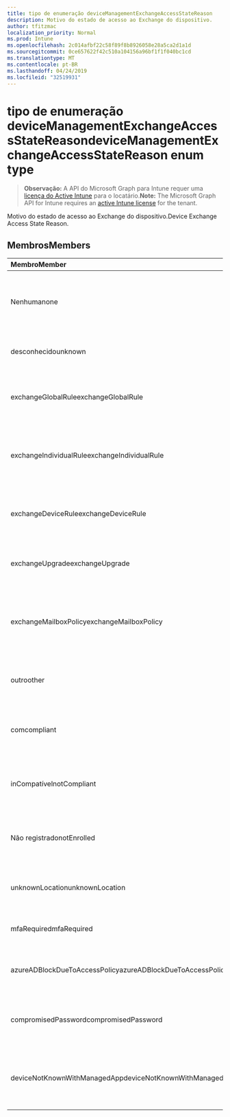 ```yaml
---
title: tipo de enumeração deviceManagementExchangeAccessStateReason
description: Motivo do estado de acesso ao Exchange do dispositivo.
author: tfitzmac
localization_priority: Normal
ms.prod: Intune
ms.openlocfilehash: 2c014afbf22c58f89f8b8926058e28a5ca2d1a1d
ms.sourcegitcommit: 0ce657622f42c510a104156a96bf1f1f040bc1cd
ms.translationtype: MT
ms.contentlocale: pt-BR
ms.lasthandoff: 04/24/2019
ms.locfileid: "32519931"
---
```

# <a name="devicemanagementexchangeaccessstatereason-enum-type"></a><span data-ttu-id="00aae-103">tipo de enumeração deviceManagementExchangeAccessStateReason</span><span class="sxs-lookup"><span data-stu-id="00aae-103">deviceManagementExchangeAccessStateReason enum type</span></span>

> <span data-ttu-id="00aae-104">**Observação:** A API do Microsoft Graph para Intune requer uma [licença do Active Intune](https://go.microsoft.com/fwlink/?linkid=839381) para o locatário.</span><span class="sxs-lookup"><span data-stu-id="00aae-104">**Note:** The Microsoft Graph API for Intune requires an [active Intune license](https://go.microsoft.com/fwlink/?linkid=839381) for the tenant.</span></span>

<span data-ttu-id="00aae-105">Motivo do estado de acesso ao Exchange do dispositivo.</span><span class="sxs-lookup"><span data-stu-id="00aae-105">Device Exchange Access State Reason.</span></span>

## <a name="members"></a><span data-ttu-id="00aae-106">Membros</span><span class="sxs-lookup"><span data-stu-id="00aae-106">Members</span></span>
|<span data-ttu-id="00aae-107">Membro</span><span class="sxs-lookup"><span data-stu-id="00aae-107">Member</span></span>|<span data-ttu-id="00aae-108">Valor</span><span class="sxs-lookup"><span data-stu-id="00aae-108">Value</span></span>|<span data-ttu-id="00aae-109">Descrição</span><span class="sxs-lookup"><span data-stu-id="00aae-109">Description</span></span>|
|:---|:---|:---|
|<span data-ttu-id="00aae-110">Nenhuma</span><span class="sxs-lookup"><span data-stu-id="00aae-110">none</span></span>|<span data-ttu-id="00aae-111">,0</span><span class="sxs-lookup"><span data-stu-id="00aae-111">0</span></span>|<span data-ttu-id="00aae-112">Nenhum motivo de estado de acesso descoberto do Exchange</span><span class="sxs-lookup"><span data-stu-id="00aae-112">No access state reason discovered from Exchange</span></span>|
|<span data-ttu-id="00aae-113">desconhecido</span><span class="sxs-lookup"><span data-stu-id="00aae-113">unknown</span></span>|<span data-ttu-id="00aae-114">1 </span><span class="sxs-lookup"><span data-stu-id="00aae-114">1</span></span>|<span data-ttu-id="00aae-115">Razão do estado de acesso desconhecido</span><span class="sxs-lookup"><span data-stu-id="00aae-115">Unknown access state reason</span></span>|
|<span data-ttu-id="00aae-116">exchangeGlobalRule</span><span class="sxs-lookup"><span data-stu-id="00aae-116">exchangeGlobalRule</span></span>|<span data-ttu-id="00aae-117">2 </span><span class="sxs-lookup"><span data-stu-id="00aae-117">2</span></span>|<span data-ttu-id="00aae-118">Estado de acesso determinado pela regra global do Exchange</span><span class="sxs-lookup"><span data-stu-id="00aae-118">Access state determined by Exchange Global rule</span></span>|
|<span data-ttu-id="00aae-119">exchangeIndividualRule</span><span class="sxs-lookup"><span data-stu-id="00aae-119">exchangeIndividualRule</span></span>|<span data-ttu-id="00aae-120">3 </span><span class="sxs-lookup"><span data-stu-id="00aae-120">3</span></span>|<span data-ttu-id="00aae-121">Estado de acesso determinado pela regra individual do Exchange</span><span class="sxs-lookup"><span data-stu-id="00aae-121">Access state determined by Exchange Individual rule</span></span>|
|<span data-ttu-id="00aae-122">exchangeDeviceRule</span><span class="sxs-lookup"><span data-stu-id="00aae-122">exchangeDeviceRule</span></span>|<span data-ttu-id="00aae-123">4 </span><span class="sxs-lookup"><span data-stu-id="00aae-123">4</span></span>|<span data-ttu-id="00aae-124">Estado de acesso determinado pela regra de dispositivo do Exchange</span><span class="sxs-lookup"><span data-stu-id="00aae-124">Access state determined by Exchange Device rule</span></span>|
|<span data-ttu-id="00aae-125">exchangeUpgrade</span><span class="sxs-lookup"><span data-stu-id="00aae-125">exchangeUpgrade</span></span>|<span data-ttu-id="00aae-126">5 </span><span class="sxs-lookup"><span data-stu-id="00aae-126">5</span></span>|<span data-ttu-id="00aae-127">Estado de acesso devido à atualização do Exchange</span><span class="sxs-lookup"><span data-stu-id="00aae-127">Access state due to Exchange upgrade</span></span>|
|<span data-ttu-id="00aae-128">exchangeMailboxPolicy</span><span class="sxs-lookup"><span data-stu-id="00aae-128">exchangeMailboxPolicy</span></span>|<span data-ttu-id="00aae-129">6 </span><span class="sxs-lookup"><span data-stu-id="00aae-129">6</span></span>|<span data-ttu-id="00aae-130">Estado de acesso determinado pela política de caixa de correio do Exchange</span><span class="sxs-lookup"><span data-stu-id="00aae-130">Access state determined by Exchange Mailbox Policy</span></span>|
|<span data-ttu-id="00aae-131">outro</span><span class="sxs-lookup"><span data-stu-id="00aae-131">other</span></span>|<span data-ttu-id="00aae-132">7 </span><span class="sxs-lookup"><span data-stu-id="00aae-132">7</span></span>|<span data-ttu-id="00aae-133">Estado de acesso determinado pelo Exchange</span><span class="sxs-lookup"><span data-stu-id="00aae-133">Access state determined by Exchange</span></span>|
|<span data-ttu-id="00aae-134">com</span><span class="sxs-lookup"><span data-stu-id="00aae-134">compliant</span></span>|<span data-ttu-id="00aae-135">8 </span><span class="sxs-lookup"><span data-stu-id="00aae-135">8</span></span>|<span data-ttu-id="00aae-136">Estado de acesso concedido por desafio de conformidade</span><span class="sxs-lookup"><span data-stu-id="00aae-136">Access state granted by compliance challenge</span></span>|
|<span data-ttu-id="00aae-137">inCompatível</span><span class="sxs-lookup"><span data-stu-id="00aae-137">notCompliant</span></span>|<span data-ttu-id="00aae-138">9 </span><span class="sxs-lookup"><span data-stu-id="00aae-138">9</span></span>|<span data-ttu-id="00aae-139">Estado de acesso revogado pelo desafio de conformidade</span><span class="sxs-lookup"><span data-stu-id="00aae-139">Access state revoked by compliance challenge</span></span>|
|<span data-ttu-id="00aae-140">Não registrado</span><span class="sxs-lookup"><span data-stu-id="00aae-140">notEnrolled</span></span>|<span data-ttu-id="00aae-141">10 </span><span class="sxs-lookup"><span data-stu-id="00aae-141">10</span></span>|<span data-ttu-id="00aae-142">Estado de acesso revogado pelo desafio de gerenciamento</span><span class="sxs-lookup"><span data-stu-id="00aae-142">Access state revoked by management challenge</span></span>|
|<span data-ttu-id="00aae-143">unknownLocation</span><span class="sxs-lookup"><span data-stu-id="00aae-143">unknownLocation</span></span>|<span data-ttu-id="00aae-144">12 </span><span class="sxs-lookup"><span data-stu-id="00aae-144">12</span></span>|<span data-ttu-id="00aae-145">Estado de acesso devido à localização desconhecida</span><span class="sxs-lookup"><span data-stu-id="00aae-145">Access state due to unknown location</span></span>|
|<span data-ttu-id="00aae-146">mfaRequired</span><span class="sxs-lookup"><span data-stu-id="00aae-146">mfaRequired</span></span>|<span data-ttu-id="00aae-147">13 </span><span class="sxs-lookup"><span data-stu-id="00aae-147">13</span></span>|<span data-ttu-id="00aae-148">Estado de acesso devido ao desafio da MFA</span><span class="sxs-lookup"><span data-stu-id="00aae-148">Access state due to MFA challenge</span></span>|
|<span data-ttu-id="00aae-149">azureADBlockDueToAccessPolicy</span><span class="sxs-lookup"><span data-stu-id="00aae-149">azureADBlockDueToAccessPolicy</span></span>|<span data-ttu-id="00aae-150">14 </span><span class="sxs-lookup"><span data-stu-id="00aae-150">14</span></span>|<span data-ttu-id="00aae-151">Estado de acesso revogado pela política de acesso AAD</span><span class="sxs-lookup"><span data-stu-id="00aae-151">Access State revoked by AAD Access Policy</span></span>|
|<span data-ttu-id="00aae-152">compromisedPassword</span><span class="sxs-lookup"><span data-stu-id="00aae-152">compromisedPassword</span></span>|<span data-ttu-id="00aae-153">15 </span><span class="sxs-lookup"><span data-stu-id="00aae-153">15</span></span>|<span data-ttu-id="00aae-154">Estado de acesso revogado por senha comprometida</span><span class="sxs-lookup"><span data-stu-id="00aae-154">Access State revoked by compromised password</span></span>|
|<span data-ttu-id="00aae-155">deviceNotKnownWithManagedApp</span><span class="sxs-lookup"><span data-stu-id="00aae-155">deviceNotKnownWithManagedApp</span></span>|<span data-ttu-id="00aae-156">16 </span><span class="sxs-lookup"><span data-stu-id="00aae-156">16</span></span>|<span data-ttu-id="00aae-157">Estado de acesso revogado por desafio de aplicativo gerenciado</span><span class="sxs-lookup"><span data-stu-id="00aae-157">Access state revoked by managed application challenge</span></span>|



